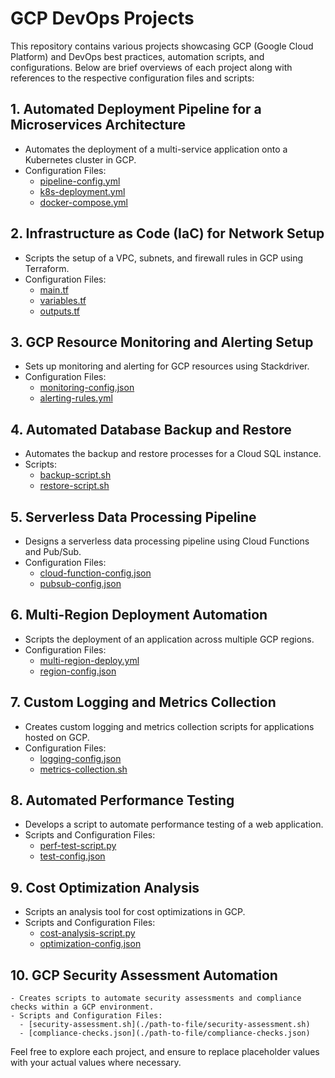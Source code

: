 # GCP DevOps Projects

This repository contains various projects showcasing GCP (Google Cloud Platform) and DevOps best practices, automation scripts, and configurations. Below are brief overviews of each project along with references to the respective configuration files and scripts:

## 1. **Automated Deployment Pipeline for a Microservices Architecture**
   - Automates the deployment of a multi-service application onto a Kubernetes cluster in GCP.
   - Configuration Files:
     - [pipeline-config.yml](./path-to-file/pipeline-config.yml)
     - [k8s-deployment.yml](./path-to-file/k8s-deployment.yml)
     - [docker-compose.yml](./path-to-file/docker-compose.yml)

## 2. **Infrastructure as Code (IaC) for Network Setup**
   - Scripts the setup of a VPC, subnets, and firewall rules in GCP using Terraform.
   - Configuration Files:
     - [main.tf](./path-to-file/main.tf)
     - [variables.tf](./path-to-file/variables.tf)
     - [outputs.tf](./path-to-file/outputs.tf)

## 3. **GCP Resource Monitoring and Alerting Setup**
   - Sets up monitoring and alerting for GCP resources using Stackdriver.
   - Configuration Files:
     - [monitoring-config.json](./path-to-file/monitoring-config.json)
     - [alerting-rules.yml](./path-to-file/alerting-rules.yml)

## 4. **Automated Database Backup and Restore**
   - Automates the backup and restore processes for a Cloud SQL instance.
   - Scripts:
     - [backup-script.sh](./path-to-file/backup-script.sh)
     - [restore-script.sh](./path-to-file/restore-script.sh)

## 5. **Serverless Data Processing Pipeline**
   - Designs a serverless data processing pipeline using Cloud Functions and Pub/Sub.
   - Configuration Files:
     - [cloud-function-config.json](./path-to-file/cloud-function-config.json)
     - [pubsub-config.json](./path-to-file/pubsub-config.json)

## 6. **Multi-Region Deployment Automation**
   - Scripts the deployment of an application across multiple GCP regions.
   - Configuration Files:
     - [multi-region-deploy.yml](./path-to-file/multi-region-deploy.yml)
     - [region-config.json](./path-to-file/region-config.json)

## 7. **Custom Logging and Metrics Collection**
   - Creates custom logging and metrics collection scripts for applications hosted on GCP.
   - Configuration Files:
     - [logging-config.json](./path-to-file/logging-config.json)
     - [metrics-collection.sh](./path-to-file/metrics-collection.sh)

## 8. **Automated Performance Testing**
   - Develops a script to automate performance testing of a web application.
   - Scripts and Configuration Files:
     - [perf-test-script.py](./path-to-file/perf-test-script.py)
     - [test-config.json](./path-to-file/test-config.json)

## 9. **Cost Optimization Analysis**
   - Scripts an analysis tool for cost optimizations in GCP.
   - Scripts and Configuration Files:
     - [cost-analysis-script.py](./path-to-file/cost-analysis-script.py)
     - [optimization-config.json](./path-to-file/optimization-config.json)

## 10. **GCP Security Assessment Automation**
    - Creates scripts to automate security assessments and compliance checks within a GCP environment.
    - Scripts and Configuration Files:
      - [security-assessment.sh](./path-to-file/security-assessment.sh)
      - [compliance-checks.json](./path-to-file/compliance-checks.json)

Feel free to explore each project, and ensure to replace placeholder values with your actual values where necessary.



